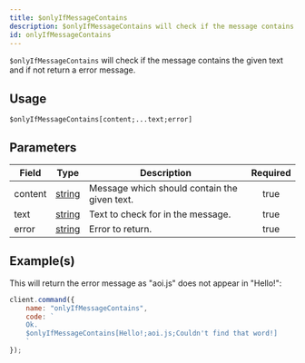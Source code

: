 ```yaml
---
title: $onlyIfMessageContains
description: $onlyIfMessageContains will check if the message contains the given text and if not return a error message.
id: onlyIfMessageContains
---
```


`$onlyIfMessageContains` will check if the message contains the given text and if not return a error message.

## Usage

```aoi
$onlyIfMessageContains[content;...text;error]
```

## Parameters

| Field   | Type                                                                                              | Description                                  | Required |
| ------- | ------------------------------------------------------------------------------------------------- | -------------------------------------------- | :------: |
| content | [string](https://developer.mozilla.org/en-US/docs/Web/JavaScript/Reference/Global_Objects/String) | Message which should contain the given text. |   true   |
| text    | [string](https://developer.mozilla.org/en-US/docs/Web/JavaScript/Reference/Global_Objects/String) | Text to check for in the message.            |   true   |
| error   | [string](https://developer.mozilla.org/en-US/docs/Web/JavaScript/Reference/Global_Objects/String) | Error to return.                             |   true   |

## Example(s)

This will return the error message as "aoi.js" does not appear in "Hello!":

```javascript
client.command({
    name: "onlyIfMessageContains",
    code: `
    Ok.
    $onlyIfMessageContains[Hello!;aoi.js;Couldn't find that word!]
    `
});
```
